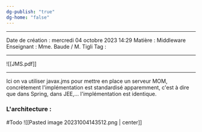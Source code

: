 ```yaml
---
dg-publish: "true"
dg-home: "false"
---
```

 ---

 Date de création : mercredi 04 octobre 2023 14:29
 Matière : Middleware
 Enseignant : Mme. Baude / M. Tigli
 Tag :

---

![[JMS.pdf]] 

 ---

Ici on va utiliser javax.jms pour mettre en place un serveur MOM, concrètement l'implémentation est standardisé apparemment, c'est à dire que dans Spring, dans JEE,... l'implémentation est identique.

### L'architecture :
#Todo 
![[Pasted image 20231004143512.png | center]]
